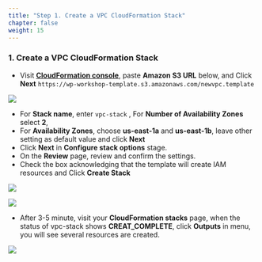 ```yaml
---
title: "Step 1. Create a VPC CloudFormation Stack"
chapter: false
weight: 15
---
```



### 1. Create a VPC CloudFormation Stack

* Visit [**CloudFormation console**](https://console.aws.amazon.com/cloudformation/home?region=us-east-1), paste **Amazon S3 URL** below, and Click **Next**
    `https://wp-workshop-template.s3.amazonaws.com/newvpc.template`

![](/images/lab1-1.png)

* For **Stack name**, enter `vpc-stack` , For **Number of Availability Zones** select **2**, 
* For **Availability Zones**, choose **us-east-1a** and **us-east-1b**, leave other setting as default value and click **Next**
* Click **Next** in **Configure stack options** stage. 
* On the **Review** page, review and confirm the settings. 
* Check the box acknowledging that the template will create IAM resources and Click **Create Stack**

![](/images/lab1-2.png)

![](/images/lab1-3.png)

* After 3-5 minute, visit your **CloudFormation stacks** page, when the status of vpc-stack shows **CREAT_COMPLETE**, click **Outputs** in menu, you will see several resources are created.

![](/images/lab1-4.png)

